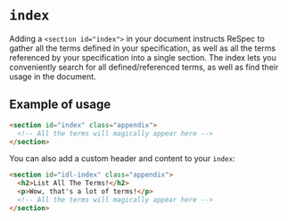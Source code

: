 # `index`

Adding a `<section id="index">` in your document instructs ReSpec to gather all the terms defined in your specification, as well as all the terms referenced by your specification into a single section. The index lets you conveniently search for all defined/referenced terms, as well as find their usage in the document.

## Example of usage

```html
<section id="index" class="appendix">
  <!-- All the terms will magically appear here -->
</section>
```

You can also add a custom header and content to your `index`:

```html
<section id="idl-index" class="appendix">
  <h2>List All The Terms!</h2>
  <p>Wow, that's a lot of terms!</p>
  <!-- All the terms will magically appear here -->
</section>
```
